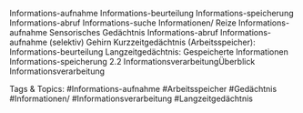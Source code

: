 Informations-aufnahme
Informations-beurteilung
Informations-speicherung
Informations-abruf
 Informations-suche  Informationen/ Reize  Informations-aufnahme Sensorisches Gedächtnis  Informations-abruf Informations-aufnahme (selektiv) Gehirn Kurzzeitgedächtnis (Arbeitsspeicher): Informations-beurteilung Langzeitgedächtnis: Gespeicherte Informationen Informations-speicherung 2.2 InformationsverarbeitungÜberblick Informationsverarbeitung

   Tags & Topics:
   #Informations-aufnahme
   #Arbeitsspeicher
   #Gedächtnis
   #Informationen/
   #Informationsverarbeitung
   #Langzeitgedächtnis